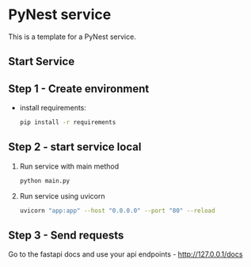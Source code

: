 # PyNest service

This is a template for a PyNest service.

## Start Service

## Step 1 - Create environment

- install requirements:
    
    ```bash
    pip install -r requirements
    ```

## Step 2 - start service local

1. Run service with main method

    ```bash
    python main.py
    ```
2. Run service using uvicorn

    ```bash
    uvicorn "app:app" --host "0.0.0.0" --port "80" --reload
    ```
   
## Step 3 - Send requests

Go to the fastapi docs and use your api endpoints - http://127.0.0.1/docs
